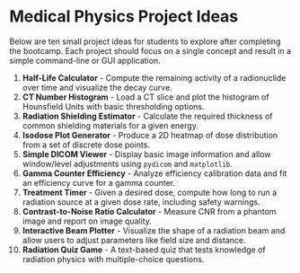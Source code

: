 # Medical Physics Project Ideas

Below are ten small project ideas for students to explore after completing the bootcamp. Each project should focus on a single concept and result in a simple command-line or GUI application.

1. **Half-Life Calculator** - Compute the remaining activity of a radionuclide over time and visualize the decay curve.
2. **CT Number Histogram** - Load a CT slice and plot the histogram of Hounsfield Units with basic thresholding options.
3. **Radiation Shielding Estimator** - Calculate the required thickness of common shielding materials for a given energy.
4. **Isodose Plot Generator** - Produce a 2D heatmap of dose distribution from a set of discrete dose points.
5. **Simple DICOM Viewer** - Display basic image information and allow window/level adjustments using `pydicom` and `matplotlib`.
6. **Gamma Counter Efficiency** - Analyze efficiency calibration data and fit an efficiency curve for a gamma counter.
7. **Treatment Timer** - Given a desired dose, compute how long to run a radiation source at a given dose rate, including safety warnings.
8. **Contrast-to-Noise Ratio Calculator** - Measure CNR from a phantom image and report on image quality.
9. **Interactive Beam Plotter** - Visualize the shape of a radiation beam and allow users to adjust parameters like field size and distance.
10. **Radiation Quiz Game** - A text-based quiz that tests knowledge of radiation physics with multiple-choice questions.
